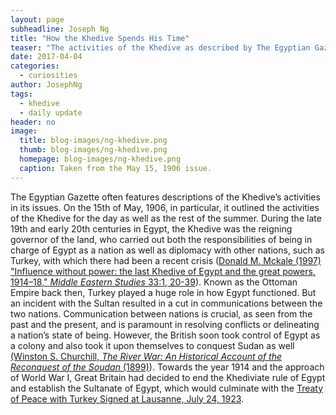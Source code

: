 ```yaml
---
layout: page
subheadline: Joseph Ng
title: "How the Khedive Spends His Time"
teaser: "The activities of the Khedive as described by The Egyptian Gazette"
date: 2017-04-04
categories:
  - curiosities
author: JosephNg
tags:
  - khedive
  - daily update
header: no
image:
  title: blog-images/ng-khedive.png
  thumb: blog-images/ng-khedive.png
  homepage: blog-images/ng-khedive.png
  caption: Taken from the May 15, 1906 issue.
---
```

The Egyptian Gazette often features descriptions of the Khedive’s activities in its issues. On the 15th of May, 1906, in particular, it outlined the activities of the Khedive for the day as well as the rest of the summer. During the late 19th and early 20th centuries in Egypt, the Khedive was the reigning governor of the land, who carried out both the responsibilities of being in charge of Egypt as a nation as well as diplomacy with other nations, such as Turkey, with which there had been a recent crisis ([Donald M. Mckale (1997) "Influence without power: the last Khedive of Egypt and the great powers, 1914–18," _Middle Eastern Studies_ 33:1, 20-39](http://www.tandfonline.com/doi/pdf/10.1080/00263209708701140)). Known as the Ottoman Empire back then, Turkey played a huge role in how Egypt functioned. But an incident with the Sultan resulted in a cut in communications between the two nations. Communication between nations is crucial, as seen from the past and the present, and is paramount in resolving conflicts or delineating a nation’s state of being. However, the British soon took control of Egypt as a colony and also took it upon themselves to conquest Sudan as well [(Winston S. Churchill, _The River War: An Historical Account of the Reconquest of the Soudan_ (1899)](https://www.onwar.com/aced/chrono/c1800s/yr96/fsudan1896.htm)). Towards the year 1914 and the approach of World War I, Great Britain had decided to end the Khediviate rule of Egypt and establish the Sultanate of Egypt, which would culminate with the [Treaty of Peace with Turkey Signed at Lausanne, July 24, 1923](https://wwi.lib.byu.edu/index.php/Treaty_of_Lausanne).
